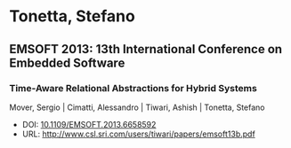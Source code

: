 # Tonetta, Stefano

## EMSOFT 2013: 13th International Conference on Embedded Software

### Time-Aware Relational Abstractions for Hybrid Systems
Mover, Sergio | Cimatti, Alessandro | Tiwari, Ashish | Tonetta, Stefano
* DOI: [10.1109/EMSOFT.2013.6658592](https://doi.org/10.1109/EMSOFT.2013.6658592)
* URL: <http://www.csl.sri.com/users/tiwari/papers/emsoft13b.pdf>

